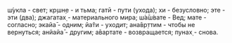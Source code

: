 ш́укла - свет; кр̣шн̣е - и тьма; гатӣ - пути (ухода); хи - безусловно; эте - эти (два); джагатах̣ - материального мира; ш́а̄ш́вате - Вед; мате - согласно; экайа̄ - одним; йа̄ти - уходит; ана̄вр̣ттим - чтобы не вернуться; анйайа̄ - другим; а̄вартате - возвращается; пунах̣ - снова.